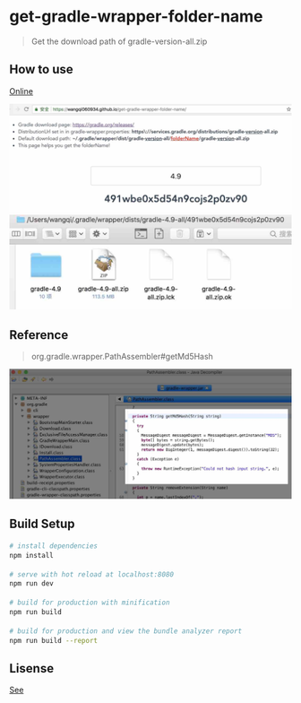 # get-gradle-wrapper-folder-name

> Get the download path of gradle-version-all.zip

## How to use
[Online](https://wangqi060934.github.io/get-gradle-wrapper-folder-name/)

![use](image/1.jpg)
![fact](image/2.jpg)

## Reference
> org.gradle.wrapper.PathAssembler#getMd5Hash

![reference](image/3.jpg)

## Build Setup
``` bash
# install dependencies
npm install

# serve with hot reload at localhost:8080
npm run dev

# build for production with minification
npm run build

# build for production and view the bundle analyzer report
npm run build --report
```

## Lisense
[See](https://github.com/wangqi060934/get-gradle-wrapper-folder-name/blob/master/LICENSE)